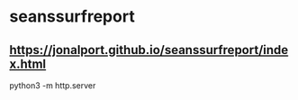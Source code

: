 # seanssurfreport

https://jonalport.github.io/seanssurfreport/index.html
--
python3 -m http.server

